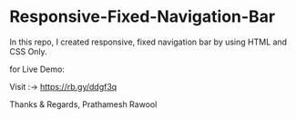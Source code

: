 # Responsive-Fixed-Navigation-Bar
In this repo, I created responsive, fixed navigation bar by using HTML and CSS Only.

for Live Demo:

Visit :-> https://rb.gy/ddgf3q

Thanks & Regards, 
Prathamesh Rawool
